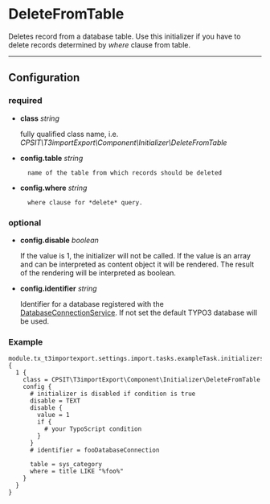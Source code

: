 DeleteFromTable
===============

Deletes record from a database table. 
Use this initializer if you have to delete records determined by *where* clause from table.
****
## Configuration

### required

* **class** *string*

    fully qualified class name, i.e. *CPSIT\T3importExport\Component\Initializer\DeleteFromTable*
* **config.table** *string*

        name of the table from which records should be deleted
* **config.where** *string* 

        where clause for *delete* query.

### optional
* **config.disable** *boolean*

    If the value is 1, the initializer will not be called. 
    If the value is an array and can be interpreted as content object it will be rendered. The result of the rendering
    will be interpreted as boolean. 
* **config.identifier** *string* 

    Identifier for a database registered with the [DatabaseConnectionService](../../Service/DATABASE_CONNECTION_SERVICE.md). 
    If not set the default TYPO3 database will be used.
### Example
```
module.tx_t3importexport.settings.import.tasks.exampleTask.initializers {
  1 {
    class = CPSIT\T3importExport\Component\Initializer\DeleteFromTable
    config {
      # initializer is disabled if condition is true
      disable = TEXT
      disable {
        value = 1
        if {
          # your TypoScript condition
        }
      }
      # identifier = fooDatabaseConnection
      
      table = sys_category
      where = title LIKE "%foo%"
    }
  }
}
```
